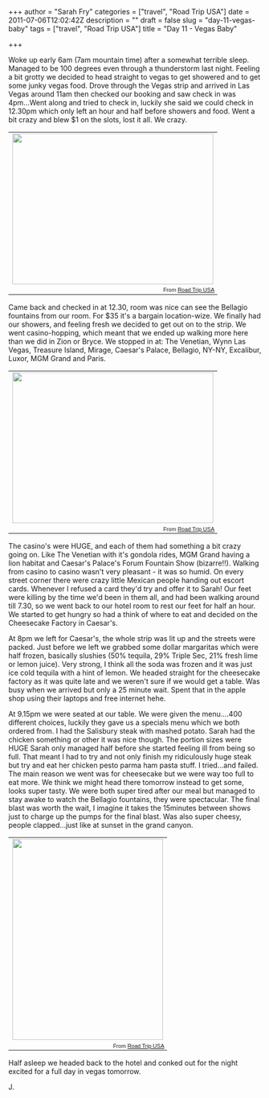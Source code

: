 +++
author = "Sarah Fry"
categories = ["travel", "Road Trip USA"]
date = 2011-07-06T12:02:42Z
description = ""
draft = false
slug = "day-11-vegas-baby"
tags = ["travel", "Road Trip USA"]
title = "Day 11 - Vegas Baby"

+++


Woke up early 6am (7am mountain time) after a somewhat terrible sleep. Managed to be 100 degrees even through a thunderstorm last night. Feeling a bit grotty we decided to head straight to vegas to get showered and to get some junky vegas food. Drove through the Vegas strip and arrived in Las Vegas around 11am then checked our booking and saw check in was 4pm...Went along and tried to check in, luckily she said we could check in 12.30pm which only left an hour and half before showers and food. Went a bit crazy and blew $1 on the slots, lost it all. We crazy.
<table style="width:auto;"><tr><td><a href="https://picasaweb.google.com/lh/photo/SRO7tndKms5KjUAt1WsPqw?feat=embedwebsite"><img src="https://lh5.googleusercontent.com/-Y09G6J9f1Y4/ThSPnkESgNI/AAAAAAAAAEs/lChDIjvdw1c/s400/IMGP0870.JPG" height="300" width="400" /></a></td></tr><tr><td style="font-family:arial,sans-serif; font-size:11px; text-align:right">From <a href="https://picasaweb.google.com/jonfry22/RoadTripUSA?authuser=0&feat=embedwebsite">Road Trip USA</a></td></tr></table>
Came back and checked in at 12.30, room was nice can see the Bellagio fountains from our room. For $35 it's a bargain location-wize. We finally had our showers, and feeling fresh we decided to get out on to the strip. We went casino-hopping, which meant that we ended up walking more here than we did in Zion or Bryce. We stopped in at: The Venetian, Wynn Las Vegas, Treasure Island, Mirage, Caesar's Palace, Bellagio, NY-NY, Excalibur, Luxor, MGM Grand and Paris.
<table style="width:auto;"><tr><td><a href="https://picasaweb.google.com/lh/photo/S9Mervf7j5Kmo3fIsh4wig?feat=embedwebsite"><img src="https://lh5.googleusercontent.com/-Ii-PBNcn-j0/ThSPo8HRBhI/AAAAAAAAAE0/uFiaYVe3T_Q/s400/IMGP0876.JPG" height="300" width="400" /></a></td></tr><tr><td style="font-family:arial,sans-serif; font-size:11px; text-align:right">From <a href="https://picasaweb.google.com/jonfry22/RoadTripUSA?authuser=0&feat=embedwebsite">Road Trip USA</a></td></tr></table>
The casino's were HUGE, and each of them had something a bit crazy going on. Like The Venetian with it's gondola rides, MGM Grand having a lion habitat and Caesar's Palace's Forum Fountain Show (bizarre!!). Walking from casino to casino wasn't very pleasant - it was so humid. On every street corner there were crazy little Mexican people handing out escort cards. Whenever I refused a card they'd try and offer it to Sarah! Our feet were killing by the time we'd been in them all, and had been walking around till 7.30, so we went back to our hotel room to rest our feet for half an hour. We started to get hungry so had a think of where to eat and decided on the Cheesecake Factory in Caesar's.

At 8pm we left for Caesar's, the whole strip was lit up and the streets were packed. Just before we left we grabbed some dollar margaritas which were half frozen, basically slushies (50% tequila, 29% Triple Sec, 21% fresh lime or lemon juice). Very strong, I think all the soda was frozen and it was just ice cold tequila with a hint of lemon. We headed straight for the cheesecake factory as it was quite late and we weren't sure if we would get a table. Was busy when we arrived but only a 25 minute wait. Spent that in the apple shop using their laptops and free internet hehe.

At 9.15pm we were seated at our table. We were given the menu....400 different choices, luckily they gave us a specials menu which we both ordered from. I had the Salisbury steak with mashed potato. Sarah had the chicken something or other it was nice though. The portion sizes were HUGE Sarah only managed half before she started feeling ill from being so full. That meant I had to try and not only finish my ridiculously huge steak but try and eat her chicken pesto parma ham pasta stuff. I tried...and failed. The main reason we went was for cheesecake but we were way too full to eat more. We think we might head there tomorrow instead to get some, looks super tasty. We were both super tired after our meal but managed to stay awake to watch the Bellagio fountains, they were spectacular. The final blast was worth the wait, I imagine it takes the 15minutes between shows just to charge up the pumps for the final blast. Was also super cheesy, people clapped...just like at sunset in the grand canyon.
<table style="width:auto;"><tr><td><a href="https://picasaweb.google.com/lh/photo/6n8eE8kr6Wn-6-HmuG71IQ?feat=embedwebsite"><img src="https://lh3.googleusercontent.com/-QvAhsk59sHc/ThSQBcdNexI/AAAAAAAAAGI/EVOo5ji4Dos/s400/IMGP0928.JPG" height="400" width="300" /></a></td></tr><tr><td style="font-family:arial,sans-serif; font-size:11px; text-align:right">From <a href="https://picasaweb.google.com/jonfry22/RoadTripUSA?authuser=0&feat=embedwebsite">Road Trip USA</a></td></tr></table>
Half asleep we headed back to the hotel and conked out for the night excited for a full day in vegas tomorrow.

J.

